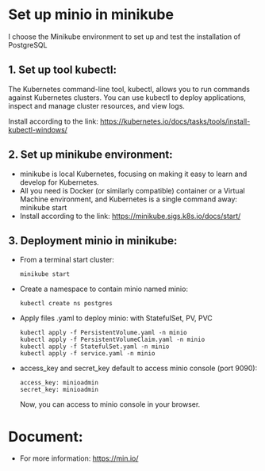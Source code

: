 # Set up minio in minikube
I choose the Minikube environment to set up and test the installation of PostgreSQL 

## 1. Set up tool kubectl:


The Kubernetes command-line tool, kubectl, allows you to run commands against Kubernetes clusters. You can use kubectl to deploy applications, inspect and manage cluster resources, and view logs.

Install according to the link: https://kubernetes.io/docs/tasks/tools/install-kubectl-windows/

## 2. Set up minikube environment:

- minikube is local Kubernetes, focusing on making it easy to learn and develop for Kubernetes.
- All you need is Docker (or similarly compatible) container or a Virtual Machine environment, and Kubernetes is a single command away: minikube start
- Install according to the link: https://minikube.sigs.k8s.io/docs/start/


## 3. Deployment minio in minikube:
- From a terminal start cluster:
  ```
  minikube start
  ```
- Create a namespace to contain minio named minio:
   ```
   kubectl create ns postgres
   ```
- Apply files .yaml to deploy minio: with StatefulSet, PV, PVC
  ```
  kubectl apply -f PersistentVolume.yaml -n minio
  kubectl apply -f PersistentVolumeClaim.yaml -n minio
  kubectl apply -f StatefulSet.yaml -n minio
  kubectl apply -f service.yaml -n minio
  ```
- access_key and secret_key default to access minio console (port 9090):
  ```
  access_key: minioadmin
  secret_key: minioadmin
  ```
  Now, you can access to minio console in your browser.
# Document: 
  - For more information: https://min.io/
